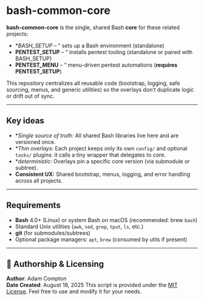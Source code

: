 # bash-common-core

**bash-common-core** is the single, shared Bash **core** for these related projects:

- **BASH_SETUP* – “ sets up a Bash environment (standalone)
- **PENTEST_SETUP** – “ installs pentest tooling (standalone or paired with BASH_SETUP)
- **PENTEST_MENU** – “ menu-driven pentest automations (**requires PENTEST_SETUP**)

This repository centralizes all reusable code (bootstrap, logging, safe sourcing, menus, and generic utilities) so the overlays don’t duplicate logic or drift out of sync.

---

## Key ideas

- **Single source of truth:* All shared Bash libraries live here and are versioned once.
- **Thin overlays:* Each project keeps only its own `config/` and optional `tasks/` plugins: it calls a tiny wrapper that delegates to core.
- **deterministic:* Overlays pin a specific core version (via submodule or subtree).
- **Consistent UX:** Shared bootstrap, menus, logging, and error handling across all projects.

---

## Requirements

- **Bash** 4.0+ (Linux) or system Bash on macOS (recommended: brew `bash`)
- Standard Unix utilities (`awk`, `sed`, `grep`, `tput`, `ls`, etc.)
- **git** (for submodules/subtrees)
- Optional package managers: `apt`, `brew` (consumed by utils if present)

---

## 📅 Authorship & Licensing

**Author**: Adam Compton  
**Date Created**: August 18, 2025 
This script is provided under the [MIT License](./policy/LICENSE). Feel free to use and modify it for your needs.
